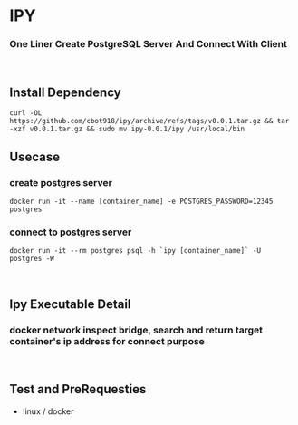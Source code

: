 # IPY

### One Liner Create PostgreSQL Server And Connect With Client

<br/>

## Install Dependency

```
curl -OL https://github.com/cbot918/ipy/archive/refs/tags/v0.0.1.tar.gz && tar -xzf v0.0.1.tar.gz && sudo mv ipy-0.0.1/ipy /usr/local/bin
```

## Usecase

### create postgres server

```
docker run -it --name [container_name] -e POSTGRES_PASSWORD=12345 postgres
```

### connect to postgres server

```
docker run -it --rm postgres psql -h `ipy [container_name]` -U postgres -W
```

<br/>

## Ipy Executable Detail

### docker network inspect bridge, search and return target container's ip address for connect purpose

<br/>

## Test and PreRequesties

- linux / docker
